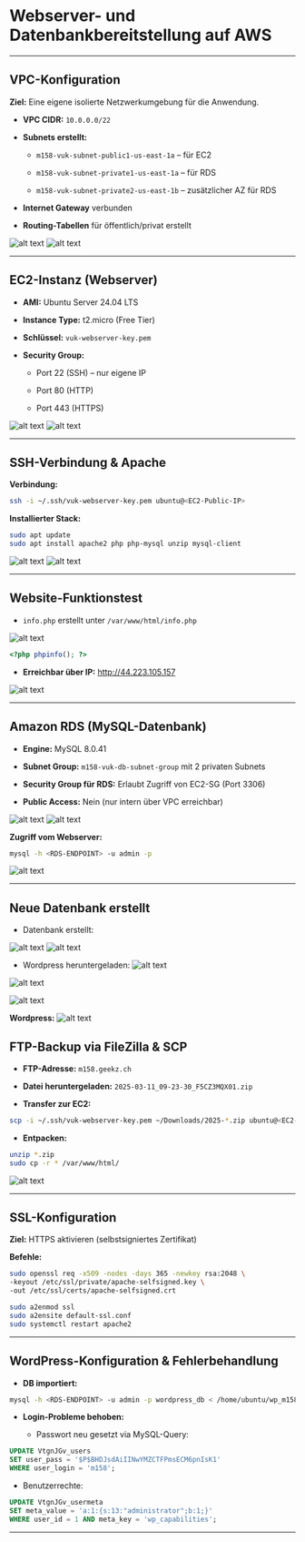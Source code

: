 # Webserver- und Datenbankbereitstellung auf AWS

---

## VPC-Konfiguration

**Ziel:** Eine eigene isolierte Netzwerkumgebung für die Anwendung.

- **VPC CIDR:** `10.0.0.0/22`

- **Subnets erstellt:**

    - `m158-vuk-subnet-public1-us-east-1a` – für EC2
        
    - `m158-vuk-subnet-private1-us-east-1a` – für RDS
        
    - `m158-vuk-subnet-private2-us-east-1b` – zusätzlicher AZ für RDS

- **Internet Gateway** verbunden

- **Routing-Tabellen** für öffentlich/privat erstellt

![alt text](/img/image_471.png)
![alt text](/img/image_472.png)

---

## EC2-Instanz (Webserver)

- **AMI:** Ubuntu Server 24.04 LTS

- **Instance Type:** t2.micro (Free Tier)

- **Schlüssel:** `vuk-webserver-key.pem`

- **Security Group:**
    
    - Port 22 (SSH) – nur eigene IP
        
    - Port 80 (HTTP)
        
    - Port 443 (HTTPS)


![alt text](/img/image_473.png)
![alt text](/img/image_474.png)

---

## SSH-Verbindung & Apache

**Verbindung:**

```bash
ssh -i ~/.ssh/vuk-webserver-key.pem ubuntu@<EC2-Public-IP>
```

**Installierter Stack:**

```bash
sudo apt update
sudo apt install apache2 php php-mysql unzip mysql-client
```


![alt text](/img/image_475.png)
![alt text](/img/image_476.png)


---

## Website-Funktionstest

- `info.php` erstellt unter `/var/www/html/info.php`

![alt text](/img/image_477.png)


```php
<?php phpinfo(); ?>
```

- **Erreichbar über IP:** http://44.223.105.157

![alt text](/img/image_478.png)

---

## Amazon RDS (MySQL-Datenbank)

- **Engine:** MySQL 8.0.41
    
- **Subnet Group:** `m158-vuk-db-subnet-group` mit 2 privaten Subnets
    
- **Security Group für RDS:** Erlaubt Zugriff von EC2-SG (Port 3306)
    
- **Public Access:** Nein (nur intern über VPC erreichbar)

![alt text](/img/image_479.png)
![alt text](/img/image_480.png)

**Zugriff vom Webserver:**

```bash
mysql -h <RDS-ENDPOINT> -u admin -p
```
![alt text](/img/image_481.png)

---

## Neue Datenbank erstellt

- Datenbank erstellt:

![alt text](/img/image_482.png)
![alt text](/img/image_483.png)

- Wordpress heruntergeladen:
![alt text](/img/image_484.png)


![alt text](/img/image_485.png)


![alt text](/img/image_486.png)



**Wordpress:**
![alt text](image_487.png)



## FTP-Backup via FileZilla & SCP

- **FTP-Adresse:** `m158.geekz.ch`

- **Datei heruntergeladen:** `2025-03-11_09-23-30_F5CZ3MQX01.zip`

- **Transfer zur EC2:**


```bash
scp -i ~/.ssh/vuk-webserver-key.pem ~/Downloads/2025-*.zip ubuntu@<EC2-IP>:/home/ubuntu
```

- **Entpacken:**

```bash
unzip *.zip
sudo cp -r * /var/www/html/
```

![alt text](/img/image_488.png)

---

## SSL-Konfiguration

**Ziel:** HTTPS aktivieren (selbstsigniertes Zertifikat)

**Befehle:**

```bash
sudo openssl req -x509 -nodes -days 365 -newkey rsa:2048 \
-keyout /etc/ssl/private/apache-selfsigned.key \
-out /etc/ssl/certs/apache-selfsigned.crt

sudo a2enmod ssl
sudo a2ensite default-ssl.conf
sudo systemctl restart apache2
```

---

## WordPress-Konfiguration & Fehlerbehandlung

- **DB importiert:**
    

```bash
mysql -h <RDS-ENDPOINT> -u admin -p wordpress_db < /home/ubuntu/wp_m158_db.sql
```

- **Login-Probleme behoben:**
    
    - Passwort neu gesetzt via MySQL-Query:
        

```sql
UPDATE VtgnJGv_users
SET user_pass = '$P$BHDJsdAiIINwYMZCTFPmsECM6pnIsK1'
WHERE user_login = 'm158';
```

- Benutzerrechte:
    

```sql
UPDATE VtgnJGv_usermeta
SET meta_value = 'a:1:{s:13:"administrator";b:1;}'
WHERE user_id = 1 AND meta_key = 'wp_capabilities';
```


---


